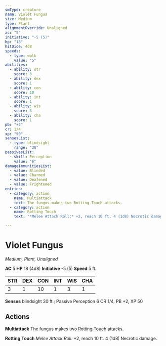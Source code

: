 ```yaml
---
smType: creature
name: Violet Fungus
size: Medium
type: Plant
alignmentOverride: Unaligned
ac: "5"
initiative: "-5 (5)"
hp: "18"
hitDice: 4d8
speeds:
  - type: walk
    value: "5"
abilities:
  - ability: str
    score: 3
  - ability: dex
    score: 1
  - ability: con
    score: 10
  - ability: int
    score: 1
  - ability: wis
    score: 3
  - ability: cha
    score: 1
pb: "+2"
cr: 1/4
xp: "50"
sensesList:
  - type: blindsight
    range: "30"
passivesList:
  - skill: Perception
    value: "6"
damageImmunitiesList:
  - value: Blinded
  - value: Charmed
  - value: Deafened
  - value: Frightened
entries:
  - category: action
    name: Multiattack
    text: The fungus makes two Rotting Touch attacks.
  - category: action
    name: Rotting Touch
    text: "*Melee Attack Roll:* +2, reach 10 ft. 4 (1d8) Necrotic damage."

---
```


# Violet Fungus
*Medium, Plant, Unaligned*

**AC** 5
**HP** 18 (4d8)
**Initiative** -5 (5)
**Speed** 5 ft.

| STR | DEX | CON | INT | WIS | CHA |
| --- | --- | --- | --- | --- | --- |
| 3 | 1 | 10 | 1 | 3 | 1 |

**Senses** blindsight 30 ft.; Passive Perception 6
CR 1/4, PB +2, XP 50

## Actions

**Multiattack**
The fungus makes two Rotting Touch attacks.

**Rotting Touch**
*Melee Attack Roll:* +2, reach 10 ft. 4 (1d8) Necrotic damage.
